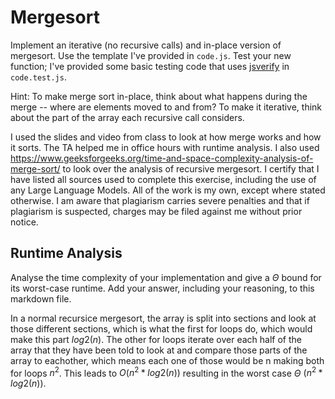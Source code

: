 # Mergesort

Implement an iterative (no recursive calls) and in-place version of mergesort.
Use the template I've provided in `code.js`. Test your new function; I've
provided some basic testing code that uses
[jsverify](https://jsverify.github.io/) in `code.test.js`.

Hint: To make merge sort in-place, think about what happens during the merge --
where are elements moved to and from? To make it iterative, think about the
part of the array each recursive call considers.

I used the slides and video from class to look at how merge works and how it sorts. The TA helped me in office hours with runtime analysis. I also used https://www.geeksforgeeks.org/time-and-space-complexity-analysis-of-merge-sort/ to look over the analysis of recursive mergesort.
I certify that I have listed all sources used to complete this exercise, including the use of any Large Language Models. All of the work is my own, except where stated otherwise. I am aware that plagiarism carries severe penalties and that if plagiarism is suspected, charges may be filed against me without prior notice.

## Runtime Analysis

Analyse the time complexity of your implementation and give a $\Theta$ bound for
its worst-case runtime. Add your answer, including your reasoning, to this
markdown file.

In a normal recursice mergesort, the array is split into sections and look at those different sections, which is what the first for loops do, which would make this part $log2(n)$. The other for loops iterate over each half of the array that they have been told to look at and compare those parts of the array to eachother, which means each one of those would be n making both for loops $n^2$. This leads to $O(n^2 * log2(n))$ resulting in the worst case $\Theta$ $(n^2 *log2(n))$. 
